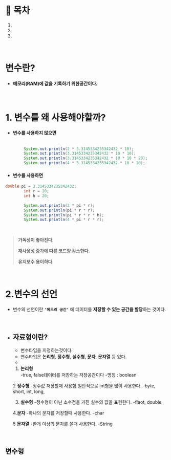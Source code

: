 # 🔖 목차

1.
2.
3.

<br/>

# 변수란?

- #### 메모리(RAM)에 값을 기록하기 위한공간이다.

<br/>

# 1. 변수를 왜 사용해야할까?

- #### 변수를 사용하지 않으면

```java
  
		System.out.println(2 * 3.3145334235342432 * 10);
		System.out.println(3.3145334235342432 * 10 * 10);
		System.out.println(3.3145334235342432 * 10 * 10 * 20);
		System.out.println(4 * 3.3145334235342432 * 10 * 10);
```

- #### 변수를 사용하면

```java
double pi = 3.3145334235342432;
		int r = 10;
		int h = 20;
		
		System.out.println(2 * pi * r);
		System.out.println(pi * r * r);
		System.out.println(pi * r * r * h);
		System.out.println(4 * pi * r * r);
```
<br>
 
 > **가독성이 좋아진다.**
 > 
 > **재사용성 증가에 따른 코드양 감소한다.**
 > 
 > **유지보수 용이하다.**

<br/>

# 2.변수의 선언

- 변수의 선언이란 <code><strong>'메모리 공간'</strong></code> 에 데이터를 **저장할 수 있는 공간을 할당**하는 것이다.

<br/>

- ## 자료형이란?

	- 변수타입을 지정하는것이다.
	- 변수타입은 **논리형**, **정수형**, **실수형**, **문자**, **문자열** 등 있다.
	- 
	1. **논리형**	
		-true, false데이터를 저장하는 저장공간이다
		-명칭 : boolean
		
	2 **정수형**
		-정수값 저장할때 사용함 일반적으로 int형을 많이 사용한다.
		-byte, short, int, long,
	
	3. **실수형**
		-정수형이 아닌 소수점을 가진 실수의 값을 표현한다.
		-flaot, double 
		
	4.**문자**
		-하나의 문자를 저장할때 사용한다.
		-char
		
	5 **문자열**
		-한개 이상의 문자를 쓸때 사용한다.
		-String
		
		
<br/>

## 변수형
		
	

		
		
	
		

		
	


          
   
